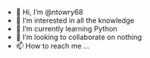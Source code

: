 - 👋 Hi, I’m @ntowry68
- 👀 I’m interested in all the knowledge
- 🌱 I’m currently learning Python
- 💞️ I’m looking to collaborate on nothing
- 📫 How to reach me ...

<!---
ntowry68/ntowry68 is a ✨ special ✨ repository because its `README.md` (this file) appears on your GitHub profile.
You can click the Preview link to take a look at your changes.
--->
